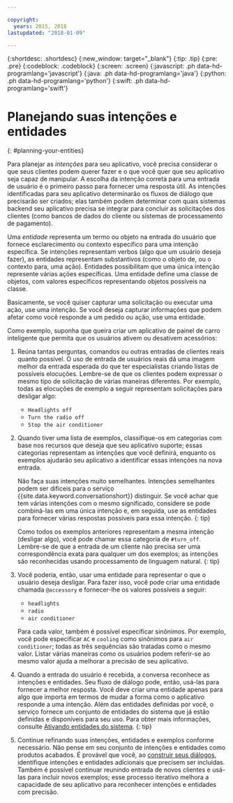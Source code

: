 ```yaml
---

copyright:
  years: 2015, 2018
lastupdated: "2018-01-09"

---
```


{:shortdesc: .shortdesc}
{:new_window: target="_blank"}
{:tip: .tip}
{:pre: .pre}
{:codeblock: .codeblock}
{:screen: .screen}
{:javascript: .ph data-hd-programlang='javascript'}
{:java: .ph data-hd-programlang='java'}
{:python: .ph data-hd-programlang='python'}
{:swift: .ph data-hd-programlang='swift'}

# Planejando suas intenções e entidades
{: #planning-your-entities}

Para planejar as *intenções* para seu aplicativo, você precisa considerar o que seus clientes podem querer fazer e o que você quer que seu aplicativo seja capaz de manipular. A escolha da intenção correta para uma entrada de usuário é o primeiro passo para fornecer uma resposta útil. As intenções identificadas para seu aplicativo determinarão os fluxos de diálogo que precisarão ser criados; elas também podem determinar com quais sistemas backend seu aplicativo precisa se integrar para concluir as solicitações dos clientes (como bancos de dados do cliente ou sistemas de processamento de pagamento).

Uma *entidade* representa um termo ou objeto na entrada do usuário que fornece esclarecimento ou contexto específico para uma intenção específica. Se intenções representam verbos (algo que um usuário deseja fazer), as entidades representam substantivos (como o objeto de, ou o contexto para, uma ação). Entidades possibilitam que uma única intenção represente várias ações específicas. Uma entidade define uma classe de objetos, com valores específicos representando objetos possíveis na classe.

Basicamente, se você quiser capturar uma solicitação ou executar uma ação, use uma intenção. Se você deseja capturar informações que podem afetar como você responde a um pedido ou ação, use uma entidade.

Como exemplo, suponha que queira criar um aplicativo de painel de carro inteligente que permita que os usuários ativem ou desativem acessórios:

1.  Reúna tantas perguntas, comandos ou outras entradas de clientes reais quanto possível. O uso de entrada de usuários reais dá uma imagem melhor da entrada esperada do que ter especialistas criando listas de possíveis elocuções. Lembre-se de que os clientes podem expressar o mesmo tipo de solicitação de várias maneiras diferentes. Por exemplo, todas as elocuções de exemplo a seguir representam solicitações para desligar algo:

    - `Headlights off`
    - `Turn the radio off`
    - `Stop the air conditioner`

1.  Quando tiver uma lista de exemplos, classifique-os em categorias com base nos recursos que deseja que seu aplicativo suporte; essas categorias representam as intenções que você definirá, enquanto os exemplos ajudarão seu aplicativo a identificar essas intenções na nova entrada.

    Não faça suas intenções muito semelhantes. Intenções semelhantes podem ser difíceis para o serviço {{site.data.keyword.conversationshort}} distinguir. Se você achar que tem várias intenções com o mesmo significado, considere se pode combiná-las em uma única intenção e, em seguida, use as entidades para fornecer várias respostas possíveis para essa intenção.
    {: tip}

    Como todos os exemplos anteriores representam a mesma intenção (desligar algo), você pode chamar essa categoria de `#turn_off`.
    Lembre-se de que a entrada de um cliente não precisa ser uma correspondência exata para qualquer um dos exemplos; as intenções são reconhecidas usando processamento de linguagem natural.
    {: tip}

1.  Você poderia, então, usar uma entidade para representar o que o usuário deseja desligar. Para fazer isso, você pode criar uma entidade chamada `@accessory` e fornecer-lhe os valores possíveis a seguir:

    - `headlights`
    - `radio`
    - `air conditioner`

    Para cada valor, também é possível especificar sinônimos. Por exemplo, você pode especificar `AC` e `cooling` como sinônimos para `air conditioner`; todas as três sequências são tratadas como o mesmo valor. Listar várias maneiras como os usuários podem referir-se ao mesmo valor ajuda a melhorar a precisão de seu aplicativo.
1.  Quando a entrada do usuário é recebida, a conversa reconhece as intenções e entidades. Seu fluxo de diálogo pode, então, usá-las para fornecer a melhor resposta. Você deve criar uma entidade apenas para algo que importa em termos de mudar a forma como o aplicativo responde a uma intenção.
    Além das entidades definidas por você, o serviço fornece um conjunto de entidades do sistema que já estão definidas e disponíveis para seu uso. Para obter mais informações, consulte [Ativando entidades do sistema](entities.html#enable_system_entities).
    {: tip}

1.  Continue refinando suas intenções, entidades e exemplos conforme necessário. Não pense em seu conjunto de intenções e entidades como produtos acabados. É provável que você, ao [construir seus diálogos](dialog-build.html), identifique intenções e entidades adicionais que precisem ser incluídas. Também é possível continuar reunindo entrada de novos clientes e usá-las para incluir novos exemplos; esse processo iterativo melhora a capacidade de seu aplicativo para reconhecer intenções e entidades com precisão.
